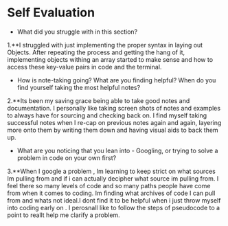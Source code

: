 # Self Evaluation

- What did you struggle with in this section?

1.**I struggled with just implementing the proper syntax in laying out Objects. After repeating the process and getting the hang of it, implementing objects withing an array started to make sense and how to access these key-value pairs in code and the terminal.


- How is note-taking going? What are you finding helpful? When do you find yourself taking the most helpful notes?

2.**Its been my saving grace being able to take good notes and documentation. I personally like taking screen shots of notes and examples to always have for sourcing and checking back on. I find myself taking successful notes when I  re-cap on previous notes again and again, layering more onto them by writing them down and having visual aids to back them up.

- What are you noticing that you lean into - Googling, or trying to solve a problem in code on your own first?

3.**When I google a problem , Im learning to keep strict on what sources Im pulling from and if i can actually decipher what source im pulling from. I feel there so many levels of code and so many paths people have come from when it comes to coding. Im finding what archives of code I can pull from and whats not ideal.I dont find it to be helpful when i just throw myself into coding early on . I perosnall like to follow the steps of pseudocode to a point to reallt help me clarify a problem.
